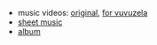  * music videos: [original](https://www.youtube.com/watch?v=G-9zJFVa0X0&index=2&list=PLnJC0QN9uZzrpnq1_VJbbAOu-wpimn6X2), [for vuvuzela](https://www.youtube.com/watch?v=DpooBNYyvPo&index=4&list=PLnJC0QN9uZzrpnq1_VJbbAOu-wpimn6X2)
 * [sheet music](http://imslp.org/wiki/Morse_Code_Suite_No.1_%28Mandelberg%2C_David%29)
 * [album](https://davidmandelberg.bandcamp.com/album/sweet-suites-volume-1-um-what)
